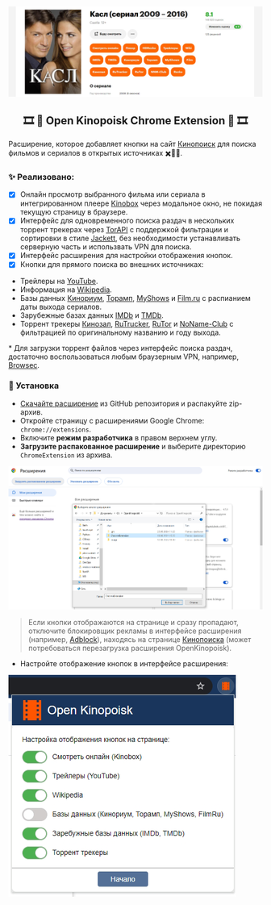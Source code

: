 <p align="center">
    <img src="image/kinopoisk-buttons.jpg" alt="Image alt">
</p>

<h2 align="center">
     🎞️ 🍿 Open Kinopoisk Chrome Extension 🥤 🎞️
</h2>

Расширение, которое добавляет кнопки на сайт [Кинопоиск](http://kinopoisk.ru) для поиска фильмов и сериалов в открытых источниках ✖️🏴‍☠️.

### ✨ Реализовано:

- [x] Онлайн просмотр выбранного фильма или сериала в интегрированном плеере [Kinobox](https://kinomix.web.app) через модальное окно, не покидая текущую страницу в браузере.
- [x] Интерфейс для одновременного поиска раздач в нескольких торрент трекерах через [TorAPI](https://github.com/Lifailon/TorAPI) с поддержкой фильтрации и сортировки в стиле [Jackett](https://github.com/Jackett/Jackett), без необходимости устанавливать серверную часть и использвать VPN для поиска.
- [x] Интерфейс расширения для настройки отображения кнопок.
- [x] Кнопки для прямого поиска во внешних источниках:
- Трейлеры на [YouTube](https://youtube.com).
- Информация на [Wikipedia](https://ru.wikipedia.org).
- Базы данных [Кинориум](https://ru.kinorium.com), [Торамп](https://www.toramp.com), [MyShows](https://myshows.me) и [Film.ru](https://www.film.ru) с распианием даты выхода сериалов.
- Зарубежные базах данных [IMDb](https://imdb.com) и [TMDb](https://themoviedb.org).
- Торрент трекеры [Кинозал](https://kinozal.tv), [RuTrucker](https://rutracker.org), [RuTor](https://rutor.info) и [NoName-Club](https://nnmclub.to) с фильтрацией по оригинальному названию и году выхода.

\* Для загрузки торрент файлов через интерфейс поиска раздач, достаточно воспользоваться любым браузерным VPN, например, [Browsec](https://browsec.com/ru).

### 🚀 Установка

- [Скачайте расширение](https://github.com/Lifailon/OpenKinopoisk/archive/refs/heads/rsa.zip) из GitHub репозитория и распакуйте zip-архив.
- Откройте страницу с расширениями Google Chrome: `chrome://extensions`.
- Включите **режим разработчика** в правом верхнем углу.
- **Загрузите распакованное расширение** и выберите директорию `ChromeExtension` из архива.

![Image alt](image/add-extension.jpg)

> Если кнопки отображаются на странице и сразу пропадают, отключите блокировщик рекламы в интерфейсе расширения (например, [Adblock](https://adblockplus.org)), находясь на странице [Кинопоиска](www.kinopoisk.ru) (может потребоваться перезагрузка расширения OpenKinopoisk).

- Настройте отображение кнопок в интерфейсе расширения:

![Image alt](image/popup-settings.jpg)
